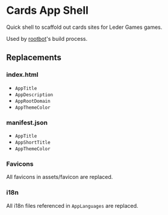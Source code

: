 # Cards App Shell

Quick shell to scaffold out cards sites for Leder Games games.

Used by [rootbot](https://github.com/Vagabottos/rootbot)'s build process.

## Replacements

### index.html

- `AppTitle`
- `AppDescription`
- `AppRootDomain`
- `AppThemeColor`

### manifest.json

- `AppTitle`
- `AppShortTitle`
- `AppThemeColor`

### Favicons

All favicons in assets/favicon are replaced.

### i18n

All i18n files referenced in `AppLanguages` are replaced.